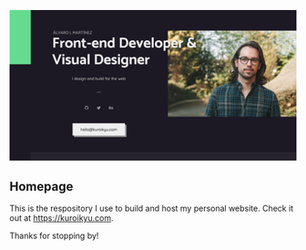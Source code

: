 ![kuroikyu.com](./public/landing.png)

## Homepage
This is the respository I use to build and host my personal website. Check it out at https://kuroikyu.com.

Thanks for stopping by!
